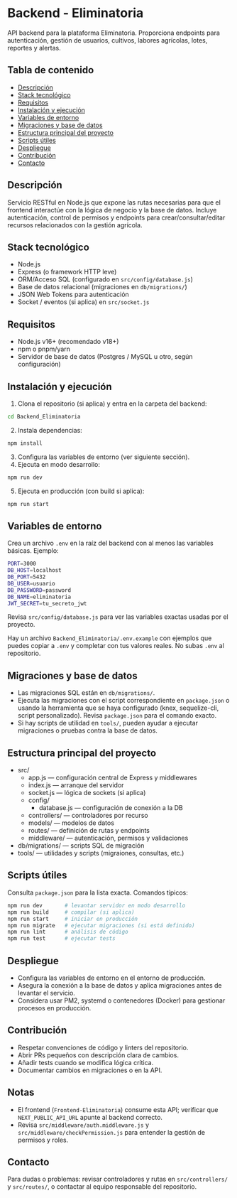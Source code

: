 # Backend - Eliminatoria

API backend para la plataforma Eliminatoria. Proporciona endpoints para autenticación, gestión de usuarios, cultivos, labores agrícolas, lotes, reportes y alertas.

## Tabla de contenido
- [Descripción](#descripción)
- [Stack tecnológico](#stack-tecnológico)
- [Requisitos](#requisitos)
- [Instalación y ejecución](#instalación-y-ejecución)
- [Variables de entorno](#variables-de-entorno)
- [Migraciones y base de datos](#migraciones-y-base-de-datos)
- [Estructura principal del proyecto](#estructura-principal-del-proyecto)
- [Scripts útiles](#scripts-útiles)
- [Despliegue](#despliegue)
- [Contribución](#contribución)
- [Contacto](#contacto)

## Descripción
Servicio RESTful en Node.js que expone las rutas necesarias para que el frontend interactúe con la lógica de negocio y la base de datos. Incluye autenticación, control de permisos y endpoints para crear/consultar/editar recursos relacionados con la gestión agrícola.

## Stack tecnológico
- Node.js
- Express (o framework HTTP leve)
- ORM/Acceso SQL (configurado en `src/config/database.js`)
- Base de datos relacional (migraciones en `db/migrations/`)
- JSON Web Tokens para autenticación
- Socket / eventos (si aplica) en `src/socket.js`

## Requisitos
- Node.js v16+ (recomendado v18+)
- npm o pnpm/yarn
- Servidor de base de datos (Postgres / MySQL u otro, según configuración)

## Instalación y ejecución
1. Clona el repositorio (si aplica) y entra en la carpeta del backend:
```bash
cd Backend_Eliminatoria
```
2. Instala dependencias:
```bash
npm install
```
3. Configura las variables de entorno (ver siguiente sección).
4. Ejecuta en modo desarrollo:
```bash
npm run dev
```
5. Ejecuta en producción (con build si aplica):
```bash
npm run start
```

## Variables de entorno
Crea un archivo `.env` en la raíz del backend con al menos las variables básicas. Ejemplo:
```bash
PORT=3000
DB_HOST=localhost
DB_PORT=5432
DB_USER=usuario
DB_PASSWORD=password
DB_NAME=eliminatoria
JWT_SECRET=tu_secreto_jwt
```
Revisa `src/config/database.js` para ver las variables exactas usadas por el proyecto.

Hay un archivo `Backend_Eliminatoria/.env.example` con ejemplos que puedes copiar a `.env` y completar con tus valores reales. No subas `.env` al repositorio.

## Migraciones y base de datos
- Las migraciones SQL están en `db/migrations/`.
- Ejecuta las migraciones con el script correspondiente en `package.json` o usando la herramienta que se haya configurado (knex, sequelize-cli, script personalizado). Revisa `package.json` para el comando exacto.
- Si hay scripts de utilidad en `tools/`, pueden ayudar a ejecutar migraciones o pruebas contra la base de datos.

## Estructura principal del proyecto
- src/
  - app.js — configuración central de Express y middlewares
  - index.js — arranque del servidor
  - socket.js — lógica de sockets (si aplica)
  - config/
    - database.js — configuración de conexión a la DB
  - controllers/ — controladores por recurso
  - models/ — modelos de datos
  - routes/ — definición de rutas y endpoints
  - middleware/ — autenticación, permisos y validaciones
- db/migrations/ — scripts SQL de migración
- tools/ — utilidades y scripts (migraiones, consultas, etc.)

## Scripts útiles
Consulta `package.json` para la lista exacta. Comandos típicos:
```bash
npm run dev       # levantar servidor en modo desarrollo
npm run build     # compilar (si aplica)
npm run start     # iniciar en producción
npm run migrate   # ejecutar migraciones (si está definido)
npm run lint      # análisis de código
npm run test      # ejecutar tests
```

## Despliegue
- Configura las variables de entorno en el entorno de producción.
- Asegura la conexión a la base de datos y aplica migraciones antes de levantar el servicio.
- Considera usar PM2, systemd o contenedores (Docker) para gestionar procesos en producción.

## Contribución
- Respetar convenciones de código y linters del repositorio.
- Abrir PRs pequeños con descripción clara de cambios.
- Añadir tests cuando se modifica lógica crítica.
- Documentar cambios en migraciones o en la API.

## Notas
- El frontend (`Frontend-Eliminatoria`) consume esta API; verificar que `NEXT_PUBLIC_API_URL` apunte al backend correcto.
- Revisa `src/middleware/auth.middleware.js` y `src/middleware/checkPermission.js` para entender la gestión de permisos y roles.

## Contacto
Para dudas o problemas: revisar controladores y rutas en `src/controllers/` y `src/routes/`, o contactar al equipo responsable del repositorio.
